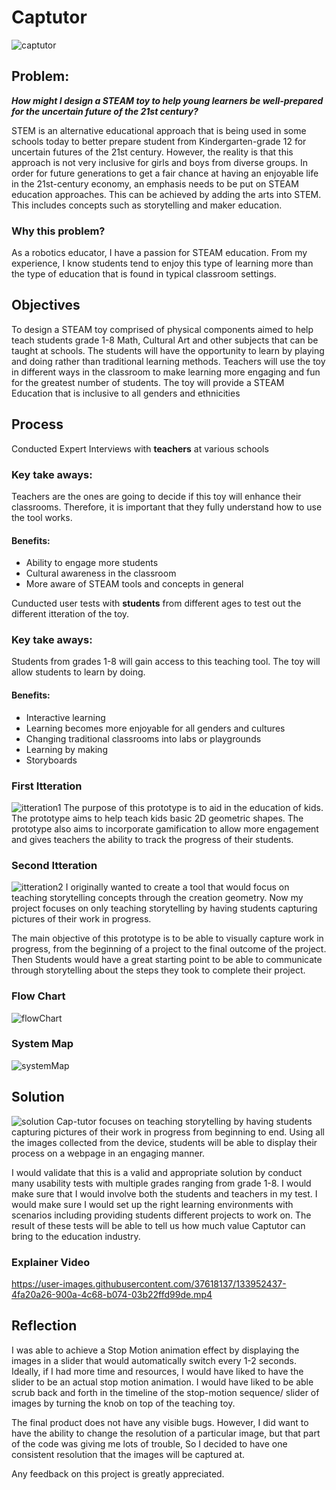 # Captutor
![captutor](https://user-images.githubusercontent.com/37618137/133952610-4cff61c7-71a0-4e96-9f11-c130ed63e9c4.png)


## Problem:
_**How might I design a STEAM toy to help young learners be well-prepared for the uncertain future of the 21st century?**_

STEM is an alternative educational approach that is being used in some schools today to better prepare student from Kindergarten-grade 12 for uncertain futures of the 21st century. However, the reality is that this approach is not very inclusive for girls and boys from diverse groups. In order for future generations to get a fair chance at having an enjoyable life in the 21st-century economy, an emphasis needs to be put on STEAM education approaches. This can be achieved by adding the arts into STEM. This includes concepts such as storytelling and maker education.

### Why this problem?
As a robotics educator, I have a passion for STEAM education. From my experience, I know students tend to enjoy this type of learning more than the type of education that is found in typical classroom settings.

## Objectives
To design a STEAM toy comprised of physical components aimed to help teach students grade 1-8 Math, Cultural Art and other subjects that can be taught at schools. The students will have the opportunity to learn by playing and doing rather than traditional learning methods.
Teachers will use the toy in different ways in the classroom to make learning more engaging and fun for the greatest number of students.
The toy will provide a STEAM Education that is inclusive to all genders and ethnicities

## Process
Conducted Expert Interviews with **teachers** at various schools
### Key take aways:
Teachers are the ones are going to decide if this toy will enhance their classrooms. Therefore, it is important that they fully understand how to use the tool works.

#### Benefits:
* Ability to engage more students 
* Cultural awareness in the classroom
* More aware of STEAM tools and concepts in general


Cunducted user tests with **students** from different ages to test out the different itteration of the toy.
### Key take aways:
Students from grades 1-8 will gain access to this teaching tool. The toy will allow students to learn by doing.

#### Benefits:
* Interactive learning
* Learning becomes more enjoyable for all genders and cultures
* Changing traditional classrooms into labs or playgrounds 
* Learning by making
* Storyboards

### First Itteration
![itteration1](https://user-images.githubusercontent.com/37618137/133954949-4e157d58-dcc2-4d89-81b7-3f7f799ce45b.png)
The purpose of this prototype is to aid in the education of kids. The prototype aims to help teach kids basic 2D geometric shapes. The prototype also aims to incorporate gamification to allow more engagement and gives teachers the ability to track the progress of their students.

### Second Itteration
![itteration2](https://user-images.githubusercontent.com/37618137/133953008-6f88bea8-07e0-4c06-a51a-9676d8397dc3.png)
I originally wanted to create a tool that would focus on teaching storytelling concepts through the creation geometry. Now my project focuses on only teaching storytelling by having students capturing pictures of their work in progress.

The main objective of this prototype is to be able to visually capture work in progress, from the beginning of a project to the final outcome of the project. Then Students would have a great starting point to be able to communicate through storytelling about the steps they took to complete their project.

### Flow Chart
![flowChart](https://user-images.githubusercontent.com/37618137/133954560-d62dee36-b772-4cb3-a883-305c394a9bbe.png)

### System Map
![systemMap](https://user-images.githubusercontent.com/37618137/133954547-f216e903-eb2b-41ab-8692-807064aa744d.png)

## Solution
![solution](https://user-images.githubusercontent.com/37618137/133953067-c52fb1bd-607c-4846-bbf0-7c4a839a2afd.png)
Cap-tutor focuses on teaching storytelling by having students capturing pictures of their work in progress from beginning to end. Using all the images collected from the device, students will be able to display their process on a webpage in an engaging manner. 

I would validate that this is a valid and appropriate solution by conduct many usability tests with multiple grades ranging from grade 1-8. I would make sure that I would involve both the students and teachers in my test. I would make sure I would set up the right learning environments with scenarios including providing students different projects to work on. The result of these tests will be able to tell us how much value Captutor can bring to the education industry.

### Explainer Video
https://user-images.githubusercontent.com/37618137/133952437-4fa20a26-900a-4c68-b074-03b22ffd99de.mp4

## Reflection
I was able to achieve a Stop Motion animation effect by displaying the images in a slider that would automatically switch every 1-2 seconds. Ideally, if I had more time and resources, I would have liked to have the slider to be an actual stop motion animation. I would have liked to be able scrub back and forth in the timeline of the stop-motion sequence/ slider of images by turning the knob on top of the teaching toy.

The final product does not have any visible bugs. However, I did want to have the ability to change the resolution of a particular image, but that part of the code was giving me lots of trouble, So I decided to have one consistent resolution that the images will be captured at.

Any feedback on this project is greatly appreciated.
